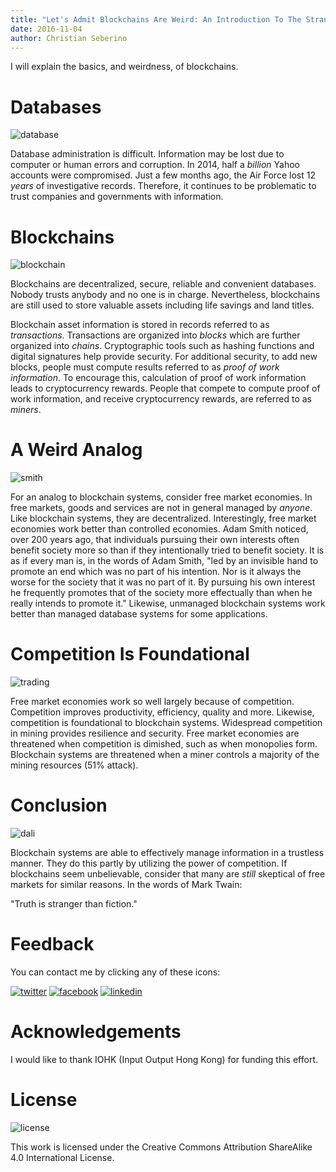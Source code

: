 ```yaml
---
title: "Let's Admit Blockchains Are Weird: An Introduction To The Strangeness"
date: 2016-11-04
author: Christian Seberino
---
```


I will explain the basics, and weirdness, of blockchains.

# Databases

![database](http://i.imgsafe.org/8f6b7c4c79.jpg)

Database administration is difficult.  Information may be lost due to computer or human errors and corruption.  In 2014, half a *billion* Yahoo accounts were compromised.  Just a few months ago, the Air Force lost 12 *years* of investigative records.  Therefore, it continues to be problematic to trust companies and governments with information.

# Blockchains

![blockchain](http://i.imgsafe.org/8f27a142e5.png)

Blockchains are decentralized, secure, reliable and convenient databases.  Nobody trusts anybody and no one is in charge.  Nevertheless, blockchains are still used to store valuable assets including life savings and land titles.

Blockchain asset information is stored in records referred to as *transactions*.  Transactions are organized into *blocks* which are further organized into *chains*.  Cryptographic tools such as hashing functions and digital signatures help provide security.  For additional security, to add new blocks, people must compute results referred to as *proof of work information*.  To encourage this, calculation of proof of work information leads to cryptocurrency rewards.  People that compete to compute proof of work information, and receive cryptocurrency rewards, are referred to as *miners*.

# A Weird Analog

![smith](http://i.imgsafe.org/929126b195.jpg)

For an analog to blockchain systems, consider free market economies.  In free markets, goods and services are not in general managed by *anyone*.  Like blockchain systems, they are decentralized.  Interestingly, free market economies work better than controlled economies.  Adam Smith noticed, over 200 years ago, that individuals pursuing their own interests often benefit society more so than if they intentionally tried to benefit society.  It is as if every man is, in the words of Adam Smith, "led by an invisible hand to promote an end which was no part of his intention. Nor is it always the worse for the society that it was no part of it. By pursuing his own interest he frequently promotes that of the society more effectually than when he really intends to promote it."  Likewise, unmanaged blockchain systems work better than managed database systems for some applications.

# Competition Is Foundational

![trading](http://i.imgsafe.org/8f298eaef5.jpg)

Free market economies work so well largely because of competition.  Competition improves productivity, efficiency, quality and more.  Likewise, competition is foundational to blockchain systems.  Widespread competition in mining provides resilience and security.  Free market economies are threatened when competition is dimished, such as when monopolies form.  Blockchain systems are threatened when a miner controls a majority of the mining resources (51% attack).

# Conclusion

![dali](https://i.imgsafe.org/95d3b10b77.jpg)

Blockchain systems are able to effectively manage information in a trustless manner.  They do this partly by utilizing the power of competition.  If blockchains seem unbelievable, consider that many are *still* skeptical of  free markets for similar reasons.  In the words of Mark Twain:

"Truth is stranger than fiction."

# Feedback

You can contact me by clicking any of these icons:

[![twitter](http://i.imgsafe.org/fcbc8685c1.png)](https://twitter.com/chris_seberino) [![facebook](http://i.imgsafe.org/fcbc627df9.png)](https://www.facebook.com/cseberino) [![linkedin](http://i.imgsafe.org/fcbcf09c9e.png)](https://www.linkedin.com/in/christian-seberino-776897110)


# Acknowledgements

I would like to thank IOHK (Input Output Hong Kong) for funding this effort.

# License

![license](https://i.creativecommons.org/l/by-sa/4.0/88x31.png)

This work is licensed under the Creative Commons Attribution ShareAlike 4.0 International License.
